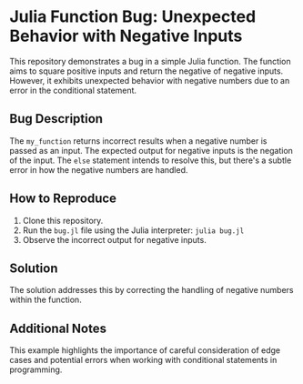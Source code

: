 # Julia Function Bug: Unexpected Behavior with Negative Inputs

This repository demonstrates a bug in a simple Julia function. The function aims to square positive inputs and return the negative of negative inputs. However, it exhibits unexpected behavior with negative numbers due to an error in the conditional statement.

## Bug Description

The `my_function` returns incorrect results when a negative number is passed as an input. The expected output for negative inputs is the negation of the input.  The `else` statement intends to resolve this, but there's a subtle error in how the negative numbers are handled.

## How to Reproduce

1. Clone this repository.
2. Run the `bug.jl` file using the Julia interpreter: `julia bug.jl`
3. Observe the incorrect output for negative inputs.

## Solution

The solution addresses this by correcting the handling of negative numbers within the function.

## Additional Notes

This example highlights the importance of careful consideration of edge cases and potential errors when working with conditional statements in programming.
